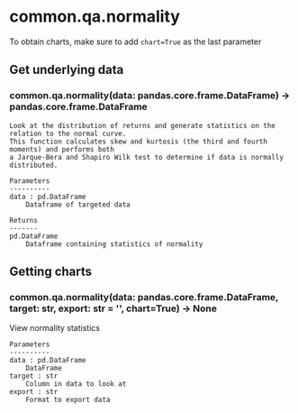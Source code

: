 # common.qa.normality

To obtain charts, make sure to add `chart=True` as the last parameter

## Get underlying data 
### common.qa.normality(data: pandas.core.frame.DataFrame) -> pandas.core.frame.DataFrame


    Look at the distribution of returns and generate statistics on the relation to the normal curve.
    This function calculates skew and kurtosis (the third and fourth moments) and performs both
    a Jarque-Bera and Shapiro Wilk test to determine if data is normally distributed.

    Parameters
    ----------
    data : pd.DataFrame
        Dataframe of targeted data

    Returns
    -------
    pd.DataFrame
        Dataframe containing statistics of normality

## Getting charts 
### common.qa.normality(data: pandas.core.frame.DataFrame, target: str, export: str = '', chart=True) -> None

View normality statistics

    Parameters
    ----------
    data : pd.DataFrame
        DataFrame
    target : str
        Column in data to look at
    export : str
        Format to export data
